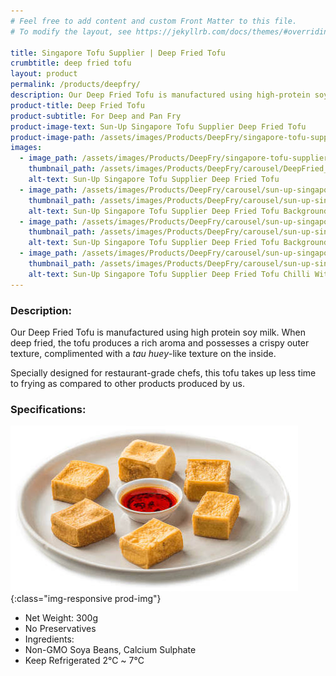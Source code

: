 ```yaml
---
# Feel free to add content and custom Front Matter to this file.
# To modify the layout, see https://jekyllrb.com/docs/themes/#overriding-theme-defaults

title: Singapore Tofu Supplier | Deep Fried Tofu
crumbtitle: deep fried tofu
layout: product
permalink: /products/deepfry/
description: Our Deep Fried Tofu is manufactured using high-protein soy milk. When deep fried, the tofu produces a rich aroma and possesses a crispy outer texture, complimented with a tau huey-like texture on the inside.
product-title: Deep Fried Tofu
product-subtitle: For Deep and Pan Fry
product-image-text: Sun-Up Singapore Tofu Supplier Deep Fried Tofu
product-image-path: /assets/images/Products/DeepFry/singapore-tofu-supplier-sun-up-deep-fried-tofu.jpg
images:
  - image_path: /assets/images/Products/DeepFry/singapore-tofu-supplier-sun-up-deep-fried-tofu.jpg
    thumbnail_path: /assets/images/Products/DeepFry/carousel/DeepFried_tn.jpg
    alt-text: Sun-Up Singapore Tofu Supplier Deep Fried Tofu
  - image_path: /assets/images/Products/DeepFry/carousel/sun-up-singapore-tofu-supplier-deep-fried-tofu-background-product-with-rice.JPG
    thumbnail_path: /assets/images/Products/DeepFry/carousel/sun-up-singapore-tofu-supplier-deep-fried-tofu-background-product-with-rice_tn.JPG
    alt-text: Sun-Up Singapore Tofu Supplier Deep Fried Tofu Background Product With Rice
  - image_path: /assets/images/Products/DeepFry/carousel/sun-up-singapore-tofu-supplier-deep-fried-tofu-background-with-rice.JPG
    thumbnail_path: /assets/images/Products/DeepFry/carousel/sun-up-singapore-tofu-supplier-deep-fried-tofu-background-with-rice_tn.JPG
    alt-text: Sun-Up Singapore Tofu Supplier Deep Fried Tofu Background With Rice
  - image_path: /assets/images/Products/DeepFry/carousel/sun-up-singapore-tofu-supplier-deep-fried-tofu-chilli-with-product.JPG
    thumbnail_path: /assets/images/Products/DeepFry/carousel/sun-up-singapore-tofu-supplier-deep-fried-tofu-chilli-with-product_tn.JPG
    alt-text: Sun-Up Singapore Tofu Supplier Deep Fried Tofu Chilli With Product
---
```


### Description:
Our Deep Fried Tofu is manufactured using high protein soy milk. 
When deep fried, the tofu produces a rich aroma and possesses a crispy outer texture, 
complimented with a _tau huey_-like texture on the inside.


Specially designed for restaurant-grade chefs, 
this tofu takes up less time to frying as compared to other products produced by us.


### Specifications:
![Sun-Up Singapore Tofu Supplier Deep Fried Tofu on plate](/assets/images/Products/DeepFry/singapore-tofu-supplier-sun-up-deep-fried-tofu-product-thumbnail.jpeg){:class="img-responsive prod-img"}
-  Net Weight: 300g
-  No Preservatives
-  Ingredients:
-  Non-GMO Soya Beans, Calcium Sulphate
-  Keep Refrigerated 2℃ ~ 7℃